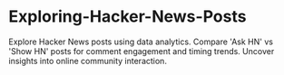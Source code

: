 # Exploring-Hacker-News-Posts
Explore Hacker News posts using data analytics. Compare 'Ask HN' vs 'Show HN' posts for comment engagement and timing trends. Uncover insights into online community interaction.
